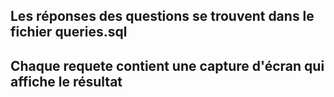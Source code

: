 ## Les réponses des questions se trouvent dans le fichier queries.sql
## Chaque requete contient une capture d'écran qui affiche le résultat


